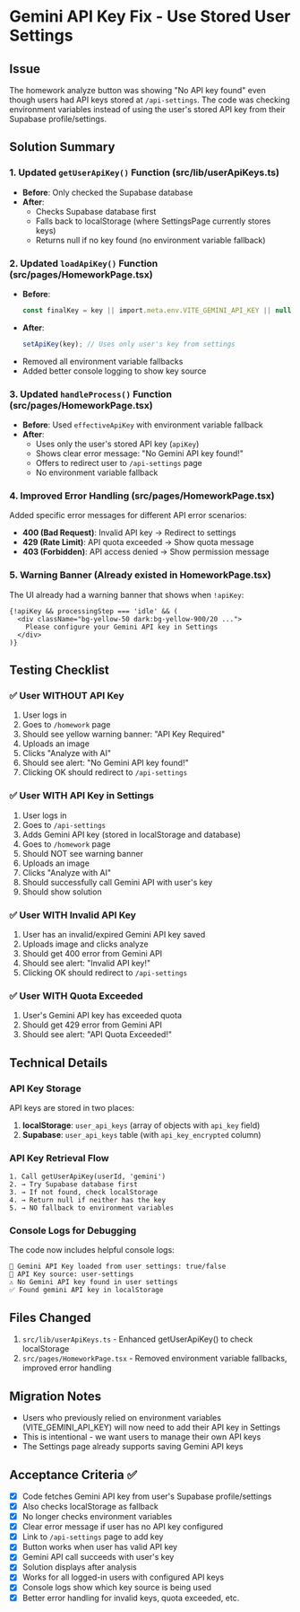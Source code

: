 # Gemini API Key Fix - Use Stored User Settings

## Issue
The homework analyze button was showing "No API key found" even though users had API keys stored at `/api-settings`. The code was checking environment variables instead of using the user's stored API key from their Supabase profile/settings.

## Solution Summary

### 1. Updated `getUserApiKey()` Function (src/lib/userApiKeys.ts)
- **Before**: Only checked the Supabase database
- **After**: 
  - Checks Supabase database first
  - Falls back to localStorage (where SettingsPage currently stores keys)
  - Returns null if no key found (no environment variable fallback)

### 2. Updated `loadApiKey()` Function (src/pages/HomeworkPage.tsx)
- **Before**: 
  ```typescript
  const finalKey = key || import.meta.env.VITE_GEMINI_API_KEY || null;
  ```
- **After**: 
  ```typescript
  setApiKey(key); // Uses only user's key from settings
  ```
- Removed all environment variable fallbacks
- Added better console logging to show key source

### 3. Updated `handleProcess()` Function (src/pages/HomeworkPage.tsx)
- **Before**: Used `effectiveApiKey` with environment variable fallback
- **After**: 
  - Uses only the user's stored API key (`apiKey`)
  - Shows clear error message: "No Gemini API key found!"
  - Offers to redirect user to `/api-settings` page
  - No environment variable fallback

### 4. Improved Error Handling (src/pages/HomeworkPage.tsx)
Added specific error messages for different API error scenarios:
- **400 (Bad Request)**: Invalid API key → Redirect to settings
- **429 (Rate Limit)**: API quota exceeded → Show quota message
- **403 (Forbidden)**: API access denied → Show permission message

### 5. Warning Banner (Already existed in HomeworkPage.tsx)
The UI already had a warning banner that shows when `!apiKey`:
```tsx
{!apiKey && processingStep === 'idle' && (
  <div className="bg-yellow-50 dark:bg-yellow-900/20 ...">
    Please configure your Gemini API key in Settings
  </div>
)}
```

## Testing Checklist

### ✅ User WITHOUT API Key
1. User logs in
2. Goes to `/homework` page
3. Should see yellow warning banner: "API Key Required"
4. Uploads an image
5. Clicks "Analyze with AI"
6. Should see alert: "No Gemini API key found!"
7. Clicking OK should redirect to `/api-settings`

### ✅ User WITH API Key in Settings
1. User logs in
2. Goes to `/api-settings`
3. Adds Gemini API key (stored in localStorage and database)
4. Goes to `/homework` page
5. Should NOT see warning banner
6. Uploads an image
7. Clicks "Analyze with AI"
8. Should successfully call Gemini API with user's key
9. Should show solution

### ✅ User WITH Invalid API Key
1. User has an invalid/expired Gemini API key saved
2. Uploads image and clicks analyze
3. Should get 400 error from Gemini API
4. Should see alert: "Invalid API key!"
5. Clicking OK should redirect to `/api-settings`

### ✅ User WITH Quota Exceeded
1. User's Gemini API key has exceeded quota
2. Should get 429 error from Gemini API
3. Should see alert: "API Quota Exceeded!"

## Technical Details

### API Key Storage
API keys are stored in two places:
1. **localStorage**: `user_api_keys` (array of objects with `api_key` field)
2. **Supabase**: `user_api_keys` table (with `api_key_encrypted` column)

### API Key Retrieval Flow
```
1. Call getUserApiKey(userId, 'gemini')
2. → Try Supabase database first
3. → If not found, check localStorage
4. → Return null if neither has the key
5. → NO fallback to environment variables
```

### Console Logs for Debugging
The code now includes helpful console logs:
```
🔑 Gemini API Key loaded from user settings: true/false
🔑 API Key source: user-settings
⚠️ No Gemini API key found in user settings
✅ Found gemini API key in localStorage
```

## Files Changed
1. `src/lib/userApiKeys.ts` - Enhanced getUserApiKey() to check localStorage
2. `src/pages/HomeworkPage.tsx` - Removed environment variable fallbacks, improved error handling

## Migration Notes
- Users who previously relied on environment variables (VITE_GEMINI_API_KEY) will now need to add their API key in Settings
- This is intentional - we want users to manage their own API keys
- The Settings page already supports saving Gemini API keys

## Acceptance Criteria ✅
- [x] Code fetches Gemini API key from user's Supabase profile/settings
- [x] Also checks localStorage as fallback
- [x] No longer checks environment variables
- [x] Clear error message if user has no API key configured
- [x] Link to `/api-settings` page to add key
- [x] Button works when user has valid API key
- [x] Gemini API call succeeds with user's key
- [x] Solution displays after analysis
- [x] Works for all logged-in users with configured API keys
- [x] Console logs show which key source is being used
- [x] Better error handling for invalid keys, quota exceeded, etc.
